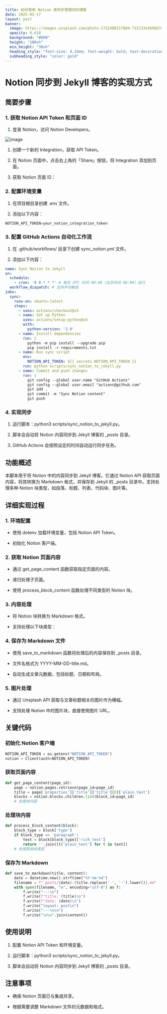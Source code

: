 ```yaml
---
title: 如何使用 Notion 来同步管理你的博客
date: 2025-02-17
layout: post
banner:
  image: https://images.unsplash.com/photo-1722480117884-722133e2699d?crop=entropy&cs=tinysrgb&fit=max&fm=jpg&ixid=M3w2OTIwMzJ8MHwxfHJhbmRvbXx8fHx8fHx8fDE3Mzk3NjA3MjF8&ixlib=rb-4.0.3&q=80&w=1080
  opacity: 0.618
  background: "#000"
  height: "100vh"
  min_height: "38vh"
  heading_style: "font-size: 4.25em; font-weight: bold; text-decoration: underline"
  subheading_style: "color: gold"
---
```


# Notion 同步到 Jekyll 博客的实现方式

## 简要步骤

### 1. 获取 Notion API Token 和页面 ID

1. 登录 Notion，访问 Notion Developers。

![image](https://prod-files-secure.s3.us-west-2.amazonaws.com/a7a0cc5a-89b9-4cda-8686-1fba0ca52f40/d19c1afe-dea5-4312-9333-786b0ba83054/image.png?X-Amz-Algorithm=AWS4-HMAC-SHA256&X-Amz-Content-Sha256=UNSIGNED-PAYLOAD&X-Amz-Credential=ASIAZI2LB4663MVPV7PB%2F20250217%2Fus-west-2%2Fs3%2Faws4_request&X-Amz-Date=20250217T025201Z&X-Amz-Expires=3600&X-Amz-Security-Token=IQoJb3JpZ2luX2VjEEEaCXVzLXdlc3QtMiJIMEYCIQD0ihKCa2OSTyMelNdxPI%2BwDO6nX5VUMbqqbA4ORrbEMAIhAMxtin3L6h%2F%2FuBc0FUzx50WzPQEorE72Dra%2FZ%2FUyMhlnKv8DCGoQABoMNjM3NDIzMTgzODA1IgxB0i%2FWpi077lWBUKwq3ANQyzUcG%2B7LilfYeV%2FCQorSxW3C24oNpml59QlagKjPLQJnXb374o2BQ3HI6MU9pI2y2xKvJke8Tioo4yZNfV%2FJfhNQTTNSRX3zGV4c7XFUW2RgDf7%2FXO0fcskLR55NvtCrwnyCCcDDxYYCCfC%2BRgBgvq%2B9jwlt%2F%2FxtnepisNLyZXdDOU3N4y6i38gskKsdMDg0lrsPcKGVraxp508TwWA0PZhtWn6fsRZ3SkZQtWXK0sxeX9zz68xsUZLz1XYx1pbMZPq%2F%2Fc5AyupGjY2x33OcyTGgjR%2Bfj2OlYS1QFZRTRhCPBb7eVszeW0GMOZ0j7rIAMCXX4xQblY48VLE%2BWcnYHyhnLuloH1tCRvZ6ElykrjcZHrn91Jqje9Q2XBKPdUghU%2BY%2B6X1f3%2BshdlSQZnnPrmGkyg88E4s4ovePPD3Hr9TyZMSRzpV2PWnXbof%2FIzCAWfms9nFEi3MsbmhgOu6J34Cle8Ma5cp7acrOhke2frT0yw1Ubzw0bhcpQUG8gBxqfYvKOsJYvToWtWnrhfqHu3sJu9s5Sf0h4RCLkeBKdKkZcolRJisvtBh%2F%2FxfJRqtdXtv2DdWIW5GH%2BchQ%2Fdw8Bj5dOy9NiKDGmdM3nS8j%2FK5OIq2xD4SRAq3jJjDmm8q9BjqkAT6HaSQT2Utu23JukZ2q1H8alw2VIAfQHyVKw1bZHUTW3Y4gYzRRQK8U8EnxLIFrKZ6XB%2BzJtEFYPlF%2F15tbyaj7Sw04eHixsvCYGlaJ2voZsT%2B8aFYT9Au1zVX%2FUhyYlSf3pHnoPy7gdiJ%2Fu02b8m9d8MlJ3PZD12mPV7%2BSUpYD%2FDW3Z78K1Q6EdLo5biqsPDmaRfMEKUemZNPS9JVImxbR8pQA&X-Amz-Signature=bd46566c5eaf02632a339c3b26a5b149595c1162cda86102187c52f1e1c47757&X-Amz-SignedHeaders=host&x-id=GetObject)

1. 创建一个新的 Integration，获取 API Token。

1. 在 Notion 页面中，点击右上角的「Share」按钮，将 Integration 添加到页面。

1. 获取 Notion 页面 ID：


### 2. 配置环境变量

1. 在项目根目录创建 .env 文件。

1. 添加以下内容：

```javascript
NOTION_API_TOKEN=your_notion_integration_token
```

### 3. 配置 GitHub Actions 自动化工作流

1. 在 .github/workflows/ 目录下创建 sync_notion.yml 文件。

1. 添加以下内容：

```yaml
name: Sync Notion to Jekyll
on:
  schedule:
    - cron: '0 0 * * *' # 每天 UTC 时间 00:00（北京时间 08:00）运行
  workflow_dispatch: # 支持手动触发
jobs:
  sync:
    runs-on: ubuntu-latest
    steps:
      - uses: actions/checkout@v3
      - name: Set up Python
        uses: actions/setup-python@v4
        with:
          python-version: '3.9'
      - name: Install dependencies
        run: |
          python -m pip install --upgrade pip
          pip install -r requirements.txt
      - name: Run sync script
        env:
          NOTION_API_TOKEN: ${{ secrets.NOTION_API_TOKEN }}
        run: python scripts/sync_notion_to_jekyll.py
      - name: Commit and push changes
        run: |
          git config --global user.name "GitHub Actions"
          git config --global user.email "actions@github.com"
          git add .
          git commit -m "Sync Notion content"
          git push
```

### 4. 实现同步

1. 运行脚本：python3 scripts/sync_notion_to_jekyll.py。

1. 脚本会自动将 Notion 内容同步到 Jekyll 博客的 _posts 目录。

1. GitHub Actions 会按照设定的时间自动运行同步任务。

## 功能概述

本脚本用于将 Notion 中的内容同步到 Jekyll 博客。它通过 Notion API 获取页面内容，将其转换为 Markdown 格式，并保存到 Jekyll 的 _posts 目录中。支持处理多种 Notion 块类型，如段落、标题、列表、代码块、图片等。

## 详细实现过程

### 1. 环境配置

- 使用 dotenv 加载环境变量，包括 Notion API Token。

- 初始化 Notion 客户端。

### 2. 获取 Notion 页面内容

- 通过 get_page_content 函数获取指定页面的内容。

- 递归处理子页面。

- 使用 process_block_content 函数处理不同类型的 Notion 块。

### 3. 内容处理

- 将 Notion 块转换为 Markdown 格式。

- 支持处理以下块类型：


### 4. 保存为 Markdown 文件

- 使用 save_to_markdown 函数将处理后的内容保存到 _posts 目录。

- 文件名格式为 YYYY-MM-DD-title.md。

- 自动生成文章元数据，包括标题、日期和布局。

### 5. 图片处理

- 通过 Unsplash API 获取与文章标题相关的图片作为横幅。

- 支持处理 Notion 中的图片块，直接使用图片 URL。

## 关键代码

### 初始化 Notion 客户端

```python
NOTION_API_TOKEN = os.getenv("NOTION_API_TOKEN")
notion = Client(auth=NOTION_API_TOKEN)
```

### 获取页面内容

```python
def get_page_content(page_id):
    page = notion.pages.retrieve(page_id=page_id)
    title = page['properties']['title']['title'][0]['plain_text']
    blocks = notion.blocks.children.list(block_id=page_id)
    # 处理块内容
```

### 处理块内容

```python
def process_block_content(block):
    block_type = block['type']
    if block_type == 'paragraph':
        text = block[block_type]['rich_text']
        return ''.join([t['plain_text'] for t in text])
    # 处理其他块类型
```

### 保存为 Markdown

```python
def save_to_markdown(title, content):
    date = datetime.now().strftime("%Y-%m-%d")
    filename = f"_posts/{date}-{title.replace(' ', '-').lower()}.md"
    with open(filename, "w", encoding="utf-8") as f:
        f.write("---\n")
        f.write(f"title: {title}\n")
        f.write(f"date: {date}\n")
        f.write("layout: post\n")
        f.write("---\n\n")
        f.write("\n\n".join(content))
```

## 使用说明

1. 配置 Notion API Token 和环境变量。

1. 运行脚本：python3 scripts/sync_notion_to_jekyll.py。

1. 脚本会自动将 Notion 内容同步到 Jekyll 博客的 _posts 目录。

## 注意事项

- 确保 Notion 页面已与集成共享。

- 根据需要调整 Markdown 文件的元数据和格式。